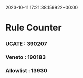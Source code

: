 2023-10-11 17:21:38.159922+00:00
# Rule Counter 
 ### UCATE : 390207

 ### Veneto : 190183

 ### Allowlist : 13930